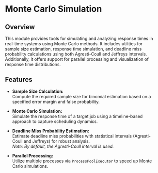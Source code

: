# Monte Carlo Simulation

## Overview

This module provides tools for simulating and analyzing response times in real-time systems using Monte Carlo methods. It includes utilities for sample size estimation, response time simulation, and deadline miss probability calculations using both Agresti-Coull and Jeffreys intervals. Additionally, it offers support for parallel processing and visualization of response time distributions.

## Features

- **Sample Size Calculation:**  
  Compute the required sample size for binomial estimation based on a specified error margin and false probability.

- **Monte Carlo Simulation:**  
  Simulate the response time of a target job using a timeline-based approach to capture scheduling dynamics.

- **Deadline Miss Probability Estimation:**  
  Estimate deadline miss probabilities with statistical intervals (Agresti-Coull and Jeffreys) for robust analysis.  
  *Note: By default, the Agresti-Coull interval is used.*

- **Parallel Processing:**  
  Utilize multiple processes via `ProcessPoolExecutor` to speed up Monte Carlo simulations.
